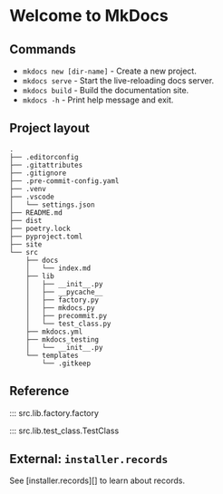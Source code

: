 # Welcome to MkDocs

## Commands

* `mkdocs new [dir-name]` - Create a new project.
* `mkdocs serve` - Start the live-reloading docs server.
* `mkdocs build` - Build the documentation site.
* `mkdocs -h` - Print help message and exit.

## Project layout

```shell
.
├── .editorconfig
├── .gitattributes
├── .gitignore
├── .pre-commit-config.yaml
├── .venv
├── .vscode
│   └── settings.json
├── README.md
├── dist
├── poetry.lock
├── pyproject.toml
├── site
└── src
    ├── docs
    │   └── index.md
    ├── lib
    │   ├── __init__.py
    │   ├── __pycache__
    │   ├── factory.py
    │   ├── mkdocs.py
    │   ├── precommit.py
    │   └── test_class.py
    ├── mkdocs.yml
    ├── mkdocs_testing
    │   └── __init__.py
    └── templates
        └── .gitkeep
```

## Reference

::: src.lib.factory.factory

::: src.lib.test_class.TestClass

## External: `installer.records`

See [installer.records][] to learn about records.
